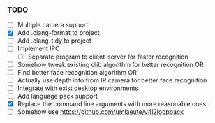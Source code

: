 ### TODO
- [ ] Multiple camera support
- [X] Add .clang-format to project 
- [ ] Add .clang-tidy to project
- [ ] Implement IPC
  - [ ] Separate program to client-server for faster recognition 
- [ ] Somehow tweak existing dlib algorithm for better recognition OR
- [ ] Find better face recognition algorithm OR
- [ ] Actually use depth info from IR camera for better face recognition
- [ ] Integrate with exist desktop environments 
- [ ] Add language pack support
- [X] Replace the command line arguments with more reasonable ones.
- [ ] Somehow use https://github.com/umlaeute/v4l2loopback
